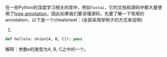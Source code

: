在一些Python的深度学习相关的库中，例如`fastai`，它的文档和源码中都大量使用了[type annotation](https://www.python.org/dev/peps/pep-0484/)，因此如果我们要读懂源码，先要了解一下常用的annotation，以下是一个cheatsheet：(全部采用举例子的方式来说明)

1. 
```Python
def hello(e: Union[A, B, C]): pass
```
解释：参数e的类型为A, B, C之中的一个。

